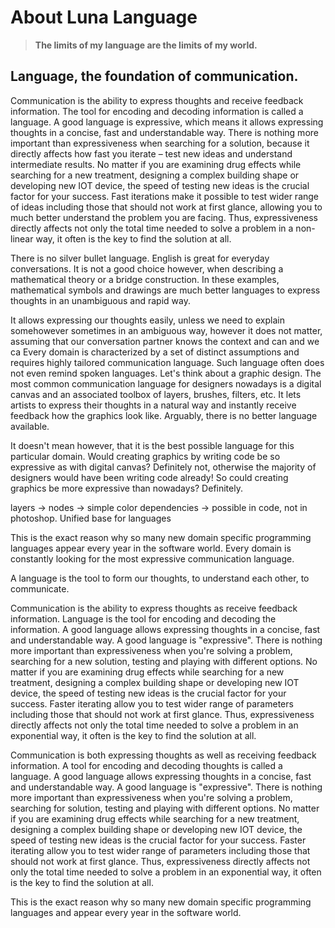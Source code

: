 # About Luna Language

> **The limits of my language are the limits of my world.**

## Language, the foundation of communication.

Communication is the ability to express thoughts and receive feedback information. The tool for encoding and decoding information is called a language. A good language is expressive, which means it allows expressing thoughts in a concise, fast and understandable way. There is nothing more important than expressiveness when searching for a solution, because it directly affects how fast you iterate – test new ideas and understand intermediate results. No matter if you are examining drug effects while searching for a new treatment, designing a complex building shape or developing new IOT device, the speed of testing new ideas is the crucial factor for your success. Fast iterations make it possible to test wider range of ideas including those that should not work at first glance, allowing you to much better understand the problem you are facing. Thus, expressiveness directly affects not only the total time needed to solve a problem in a non-linear way, it often is the key to find the solution at all.

There is no silver bullet language. English is great for everyday conversations. It is not a good choice however, when describing a mathematical theory or a bridge construction. In these examples, mathematical symbols and drawings are much better languages to express thoughts in an unambiguous and rapid way.

 
   It allows expressing our thoughts easily, unless we need to explain somehowever sometimes in an ambiguous way, however it does not matter, assuming that our conversation partner knows the context and can  and we ca Every domain is characterized by a set of distinct assumptions and requires highly tailored communication language. Such language often does not even remind spoken languages. Let's think about a graphic design. The most common communication language for designers nowadays is a digital canvas and an associated toolbox of layers, brushes, filters, etc. It lets artists to express their thoughts in a natural way and instantly receive feedback how the graphics look like. Arguably, there is no better language available.

It doesn't mean however, that it is the best possible language for this particular domain. Would creating graphics by writing code be so expressive as with digital canvas? Definitely not, otherwise the majority of designers would have been writing code already! So could creating graphics be more expressive than nowadays? Definitely.  

layers -> nodes -> simple color dependencies -> possible in code, not in photoshop. Unified base for languages

This is the exact reason why so many new domain specific programming languages appear every year in the software world. Every domain is constantly looking for the most expressive communication language. 

A language is the tool to form our thoughts, to understand each other, to communicate.

Communication is the ability to express thoughts as receive feedback information. Language is the tool for encoding and decoding the information. A good language allows expressing thoughts in a concise, fast and understandable way. A good language is "expressive". There is nothing more important than expressiveness when you're solving a problem, searching for a new solution, testing and playing with different options. No matter if you are examining drug effects while searching for a new treatment, designing a complex building shape or developing new IOT device, the speed of testing new ideas is the crucial factor for your success. Faster iterating allow you to test wider range of parameters including those that should not work at first glance. Thus, expressiveness directly affects not only the total time needed to solve a problem in an exponential way, it often is the key to find the solution at all.

Communication is both expressing thoughts as well as receiving feedback information. A tool for encoding and decoding thoughts is called a language. A good language allows expressing thoughts in a concise, fast and understandable way. A good language is "expressive". There is nothing more important than expressiveness when you're solving a problem, searching for solution, testing and playing with different options. No matter if you are examining drug effects while searching for a new treatment, designing a complex building shape or developing new IOT device, the speed of testing new ideas is the crucial factor for your success. Faster iterating allow you to test wider range of parameters including those that should not work at first glance. Thus, expressiveness directly affects not only the total time needed to solve a problem in an exponential way, it often is the key to find the solution at all.

This is the exact reason why so many new domain specific programming languages and appear every year in the software world.

